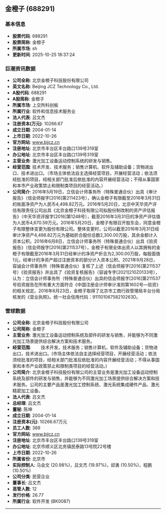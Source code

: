 ## 金橙子 (688291)

### 基本信息

- **股票代码**: 688291
- **股票简称**: 金橙子
- **所属市场**: sh
- **更新时间**: 2025-10-25 18:37:24

### 巨潮资讯数据

- **公司全称**: 北京金橙子科技股份有限公司
- **英文名称**: Beijing JCZ Technology Co., Ltd.
- **A股代码**: 688291
- **A股简称**: 金橙子
- **所属市场**: 上交所科创板
- **所属行业**: 软件和信息技术服务业
- **法人代表**: 吕文杰
- **注册资本(万元)**: 10266.67
- **成立日期**: 2004-01-14
- **上市日期**: 2022-10-26
- **官方网站**: www.bjjcz.cn
- **注册地址**: 北京市丰台区丰台路口139号319室
- **办公地址**: 北京市丰台区丰台路口139号319室
- **主营业务**: 激光加工设备运动控制系统的研发与销售。
- **经营范围**: 技术开发、技术服务；销售计算机、软件及辅助设备；货物进出口、技术进出口。（市场主体依法自主选择经营项目，开展经营活动；依法须经批准的项目，经相关部门批准后依批准的内容开展经营活动；不得从事国家和本市产业政策禁止和限制类项目的经营活动。）
- **公司简介**: 2016年5月19日，立信会计师事务所（特殊普通合伙）出具《审计报告》（信会师报字[2016]第211423号），确认金橙子有限截至2016年3月31日的账面净资产为人民币4,498.82万元。2016年5月20日，北京中天华资产评估有限责任公司出具《北京金橙子科技有限公司拟股份制改制的资产评估报告》（中天华资评报字[2016]第1248号），截至2016年3月31日的净资产评估值为人民币4,670.59万元。2016年5月20日，金橙子有限召开股东会，同意金橙子有限整体变更为股份有限公司。整体变更时，公司以截至2016年3月31日经审计净资产4,498.82万元为基础折合股份总数2,300.00万股，其余金额计入资本公积。2016年6月8日，立信会计师事务所（特殊普通合伙）出具《验资报告》（信会师报字[2016]第211537号），金橙子有限全体出资人以其拥有的金橙子有限截至2016年3月31日经审计的净资产折合为2,300.00万股，每股面值1元，经审计的净资产超过注册资本的部分计入资本公积。2021年9月28日，容诚会计师事务所（特殊普通合伙）复核了上述（信会师报字[2016]第211537号）《验资报告》并出具了《验资复核报告》（容诚专字[2021]210Z0133号），认为：立信会计师事务所（特殊普通合伙）出具的信会师报字[2016]第211537号验资报告在所有重大方面符合《中国注册会计师审计准则第1602号—验资》的相关规定。2016年6月23日，金橙子取得了北京市工商行政管理局丰台分局核发的《营业执照》。统一社会信用代码：91110106758210263D。

### 雪球数据

- **公司全称**: 北京金橙子科技股份有限公司
- **公司简称**: 金橙子
- **主营业务**: 激光加工设备运动控制系统及部件的研发与销售，并能够为不同激光加工场景提供综合解决方案和技术服务。
- **经营范围**: 　　技术开发，技术服务；销售计算机，软件及辅助设备；货物进出口，技术进出口。(市场主体依法自主选择经营项目，开展经营活动；依法须经批准的项目，经相关部门批准后依批准的内容开展经营活动；不得从事国家和本市产业政策禁止和限制类项目的经营活动。)
- **公司简介**: 北京金橙子科技股份有限公司的主营业务是激光加工设备运动控制系统及部件的研发与销售，并能够为不同激光加工场景提供综合解决方案和技术服务。公司的主要产品是激光加工控制系统、激光系统集成硬件产品、激光精密加工设备。
- **法人代表**: 吕文杰
- **总经理**: 吕文杰
- **董秘**: 陈坤
- **成立日期**: 2004-01-14
- **注册资本(元)**: 10266.67万元
- **员工人数**: 369
- **官方网站**: www.bjjcz.cn
- **注册地址**: 北京市丰台区丰台路口139号319室
- **办公地址**: 北京市顺义区北务镇民泰路13号院22号楼
- **上市日期**: 2022-10-26
- **所属省份**: 北京市
- **实际控制人**: 马会文 (20.98%)，吕文杰 (19.97%)，邱勇 (10.50%)，程鹏 (10.50%)
- **公司分类**: 民营企业
- **董事长**: 吕文杰
- **高管人数**: 12
- **发行价格**: 26.77
- **所属行业**: 软件开发 (BK0087)

---